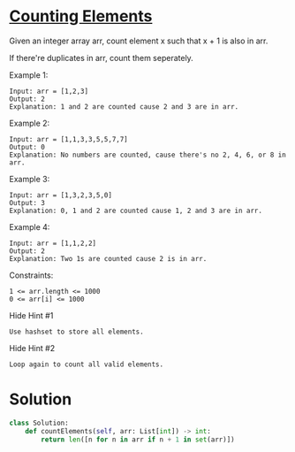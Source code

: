 # [Counting Elements](https://leetcode.com/explore/challenge/card/30-day-leetcoding-challenge/528/week-1/3289/)

Given an integer array arr, count element x such that x + 1 is also in arr.

If there're duplicates in arr, count them seperately.

 

Example 1:

    Input: arr = [1,2,3]
    Output: 2
    Explanation: 1 and 2 are counted cause 2 and 3 are in arr.
Example 2:

    Input: arr = [1,1,3,3,5,5,7,7]
    Output: 0
    Explanation: No numbers are counted, cause there's no 2, 4, 6, or 8 in arr.
Example 3:

    Input: arr = [1,3,2,3,5,0]
    Output: 3
    Explanation: 0, 1 and 2 are counted cause 1, 2 and 3 are in arr.
Example 4:

    Input: arr = [1,1,2,2]
    Output: 2
    Explanation: Two 1s are counted cause 2 is in arr.
 

Constraints:

    1 <= arr.length <= 1000
    0 <= arr[i] <= 1000

Hide Hint #1  

    Use hashset to store all elements.
Hide Hint #2  

    Loop again to count all valid elements.

# Solution
```python
class Solution:
    def countElements(self, arr: List[int]) -> int:
        return len([n for n in arr if n + 1 in set(arr)])
```